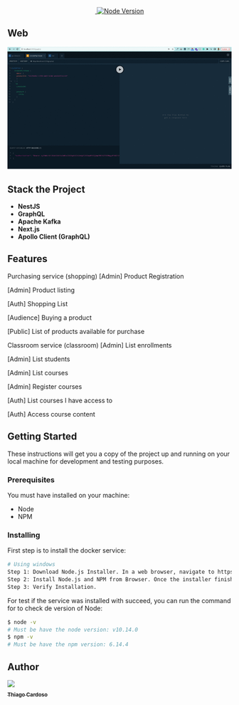 
<p align="center">
  <a href="https://pt-br.reactjs.org/">
    <img alt="" src="https://img.shields.io/badge/React-16.13.1-blue.svg" target="_blank">
  </a>

  <a href="https://nodejs.org/en/">
    <img alt="Node Version" src="https://img.shields.io/badge/node-%3E%3D%2010.14.0-brightgreen" target="_blank">
  </a>
  
</p>

## Web

![](https://github.com/Thiago-Cardoso/ignite-lab-ead-course/blob/master/web/public/logo.gif)


## Stack the Project

- **NestJS**
- **GraphQL**
- **Apache Kafka**
- **Next.js**
- **Apollo Client (GraphQL)**

## Features

Purchasing service (shopping)
[Admin] Product Registration

[Admin] Product listing

[Auth] Shopping List

[Audience] Buying a product

[Public] List of products available for purchase

Classroom service (classroom)
[Admin] List enrollments

[Admin] List students

[Admin] List courses

[Admin] Register courses

[Auth] List courses I have access to

[Auth] Access course content

## Getting Started

These instructions will get you a copy of the project up and running on your local machine for development and testing purposes.

### Prerequisites

You must have installed on your machine:

- Node
- NPM

### Installing

First step is to install the docker service:

```bash
# Using windows
Step 1: Download Node.js Installer. In a web browser, navigate to https://nodejs.org/en/download/. ...
Step 2: Install Node.js and NPM from Browser. Once the installer finishes downloading, launch it. ...
Step 3: Verify Installation.

```

For test if the service was installed with succeed, you can run the command for to check de version of Node:

```bash
$ node -v
# Must be have the node version: v10.14.0
$ npm -v
# Must be have the npm version: 6.14.4
```

## Author

<!-- ALL-CONTRIBUTORS-LIST:START - Do not remove or modify this section -->
<!-- prettier-ignore -->
[<img src="https://avatars1.githubusercontent.com/u/1753070?s=460&v=4" width="100px;"/><br /><sub><b>Thiago Cardoso</b></sub>](https://github.com/Thiago-Cardoso)<br />
